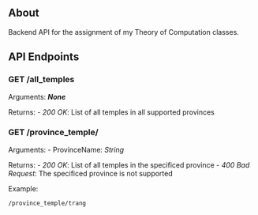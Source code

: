 ## About

Backend API for the assignment of my Theory of Computation classes.

## API Endpoints

### GET /all_temples
Arguments: ***None***

Returns:
	- *200 OK*: List of all temples in all supported provinces

### GET /province_temple/<ProvinceName>
Arguments:
	- ProvinceName: *String*

Returns:
	- *200 OK*: List of all temples in the specificed province
	- *400 Bad Request*: The specificed province is not supported

Example:
```
/province_temple/trang
```